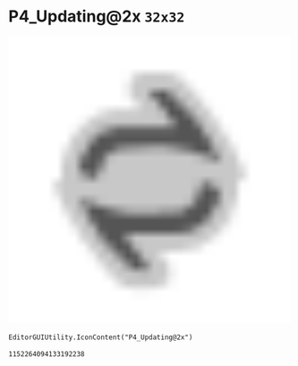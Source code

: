# P4_Updating@2x `32x32`
<img src="/img/P4_Updating@2x.png" width=512 height=512>

``` CSharp
EditorGUIUtility.IconContent("P4_Updating@2x")
```
```
1152264094133192238
```
